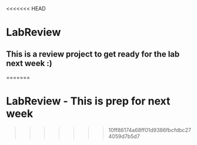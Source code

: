 <<<<<<< HEAD
# LabReview

## This is a review project to get ready for the lab next week :)
=======
# LabReview - This is prep for next week 
>>>>>>> 10ff86174a68ff01d9386fbcfdbc274059d7b5d7
